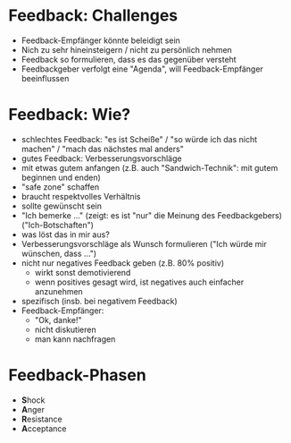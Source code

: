 

# Feedback: Challenges

- Feedback-Empfänger könnte beleidigt sein
- Nich zu sehr hineinsteigern / nicht zu persönlich nehmen
- Feedback so formulieren, dass es das gegenüber versteht
- Feedbackgeber verfolgt eine "Agenda", will Feedback-Empfänger beeinflussen

# Feedback: Wie?

- schlechtes Feedback: "es ist Scheiße" / "so würde ich das nicht machen" / "mach das nächstes mal anders"
- gutes Feedback: Verbesserungsvorschläge
- mit etwas gutem anfangen (z.B. auch "Sandwich-Technik": mit gutem beginnen und enden)
- "safe zone" schaffen
- braucht respektvolles Verhältnis
- sollte gewünscht sein
- "Ich bemerke ..." (zeigt: es ist "nur" die Meinung des Feedbackgebers) ("Ich-Botschaften")
- was löst das in mir aus?
- Verbesserungsvorschläge als Wunsch formulieren ("Ich würde mir wünschen, dass ...")
- nicht nur negatives Feedback geben (z.B. 80% positiv)
  - wirkt sonst demotivierend
  - wenn positives gesagt wird, ist negatives auch einfacher anzunehmen
- spezifisch (insb. bei negativem Feedback)
- Feedback-Empfänger:
  - "Ok, danke!"
  - nicht diskutieren
  - man kann nachfragen

# Feedback-Phasen

- **S**hock
- **A**nger
- **R**esistance
- **A**cceptance
